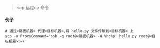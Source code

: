 > scp 远程cp 命令

####  例子

    # 通过<跳板机器> 代理<目标机器>,将 hello.py 文件传输到<目标机器> 上
    scp -o ProxyCommand='ssh -q root@<跳板机器> -W %h:%p' hello.py root@<目标机器>:~/